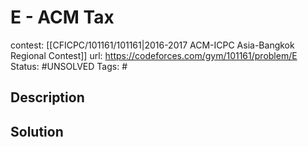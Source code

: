 # E - ACM Tax

contest: [[CFICPC/101161/101161|2016-2017 ACM-ICPC Asia-Bangkok Regional Contest]]
url: https://codeforces.com/gym/101161/problem/E
Status: #UNSOLVED
Tags: #

## Description

## Solution

